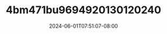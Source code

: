 --- 
title: "4bm471bu9694920130120240"
description: "download   4bm471bu9694920130120240 terbaru full vidio baru"
date: 2024-06-01T07:51:07-08:00
file_code: "s0xw0ev08ren"
draft: false
cover: "bco2imknnm9qmtbx.jpg"
tags: ["indo", "bokep-indo", "bokep-viral", "bokep-ig"]
length: 203
fld_id: "1483865"
foldername: "Anisa toge"
categories: ["Anisa toge"]
views: 0
---